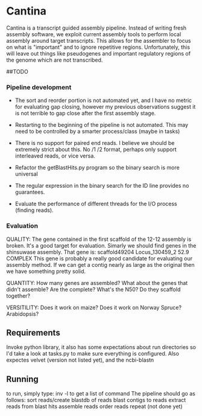 # Cantina

Cantina is a transcript guided assembly pipeline. Instead of writing fresh assembly software, we exploit current assembly tools to perform local assembly around target transcripts. This allows for the assembler to focus on what is "important" and to ignore repetitive regions. Unfortunately, this will leave out things like pseudogenes and important regulatory regions of the genome which are not transcribed.


##TODO

### Pipeline development
- The sort and reorder portion is not automated yet, and I have no metric for evaluating gap closing, however my previous observations suggest it is not terrible to gap close after the first assembly stage.

- Restarting to the beginning of the pipeline is not automated. This may need to be controlled by a smarter process/class (maybe in tasks)

- There is no support for paired end reads. I believe we should be extremely strict about this. No /1 /2 format, perhaps only support interleaved reads, or vice versa.

- Refactor the getBlastHits.py program so the binary search is more universal

- The regular expression in the binary search for the ID line provides no guarantees.

- Evaluate the performance of different threads for the I/O process (finding reads).

### Evaluation

QUALITY:
The gene contained in the first scaffold of the 12-12 assembly is broken. It's a good target for evaluation. Simarly we should find genes in the shinsuwase assembly.
That gene is:
scaffold49204 Locus_130459_2 52.9 COMPLEX
This gene is probably a really good candidate for evaluating our assembly method. If we can get a contig nearly as large as the original then we have something pretty solid.

QUANTITY:
How many genes are assembled? What about the genes that didn't assemble? Are the complete? What's the N50? Do they scaffold together?

VERSITILITY:
Does it work on maize? Does it work on Norway Spruce? Arabidopsis?

## Requirements
Invoke python library, it also has some expectations about run directories so I'd take a look at tasks.py to make sure everything is configured.
Also expectes velvet (version not listed yet), and the ncbi-blastn

## Running
to run, simply type:
inv -l
to get a list of command
The pipeline should go as follows:
sort reads/create blastdb of reads
blast contigs to reads
extract reads from blast hits
assemble reads
order reads
repeat (not done yet)


